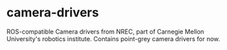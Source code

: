 camera-drivers
==============

ROS-compatible Camera drivers from NREC, part of Carnegie Mellon University's robotics institute.  Contains point-grey camera drivers for now.